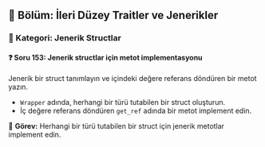 ## 📘 Bölüm: İleri Düzey Traitler ve Jenerikler  
### 🔹 Kategori: Jenerik Structlar  
#### ❓ Soru 153: Jenerik structlar için metot implementasyonu

Jenerik bir struct tanımlayın ve içindeki değere referans döndüren bir metot yazın.

- `Wrapper` adında, herhangi bir türü tutabilen bir struct oluşturun.
- İç değere referans döndüren `get_ref` adında bir metot implement edin.

🔧 **Görev:** Herhangi bir türü tutabilen bir struct için jenerik metotlar implement edin.

